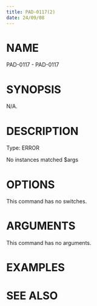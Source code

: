 ```yaml
---
title: PAD-0117(2)
date: 24/09/08
---
```


# NAME

PAD-0117 - PAD-0117

# SYNOPSIS

N/A.

# DESCRIPTION

Type: ERROR

No instances matched $args

# OPTIONS

This command has no switches.

# ARGUMENTS

This command has no arguments.

# EXAMPLES

# SEE ALSO

